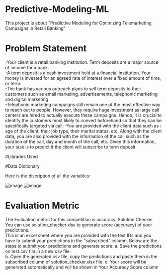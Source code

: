 # Predictive-Modeling-ML
  This project is about "Predictive Modeling for Optimizing Telemarketing Campaigns in Retail Banking"

# Problem Statement

-Your client is a retail banking institution. Term deposits are a major source 
of income for a bank.  
-A term deposit is a cash investment held at a financial institution. Your 
money is invested for an agreed rate of interest over a fixed amount of 
time, or term.  
-The bank has various outreach plans to sell term deposits to their 
customers such as email marketing, advertisements, telephonic marketing 
and digital marketing.  
-Telephonic marketing campaigns still remain one of the most effective way 
to reach out to people. However, they require huge investment as large call 
centers are hired to actually execute these campaigns. Hence, it is crucial 
to identify the customers most likely to convert beforehand so that they can 
be specifically targeted via call. 
-You are provided with the client data such as : age of the client, their job 
type, their marital status, etc. Along with the client data, you are also 
provided with the information of the call such as the duration of the call, day 
and month of the call, etc. Given this information, your task is to predict if 
the client will subscribe to term deposit. 

#Libraries Used

#Data Dictionary

Here is the discription of all the variables:


![image](https://github.com/pranay020/Predictive-Modeling-ML/assets/140306607/9d8497d0-408c-4b3b-85a6-6be93baf3b2d)
![image](https://github.com/pranay020/Predictive-Modeling-ML/assets/140306607/39635c52-1b6b-468a-a57d-e132927715a6)

# Evaluation Metric
The Evaluation metric for this competition is accuracy.
Solution Checker 
You can use solution_checker.xlsx to generate score (accuracy) of your 
predictions.  
This is an excel sheet where you are provided with the test IDs and you 
have to submit your predictions in the “subscribed” column. Below are the 
steps to submit your predictions and generate score: 
a. Save the predictions on test.csv file in a new csv file.  
b. Open the generated csv file, copy the predictions and paste them in the 
subscribed column of solution_checker.xlsx file. 
c. Your score will be generated automatically and will be shown in Your 
Accuracy Score column 









